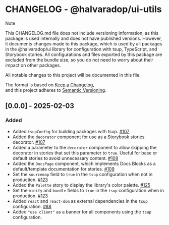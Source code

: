 # CHANGELOG - @halvaradop/ui-utils

> [!NOTE]
> This CHANGELOG.md file does not include versioning information, as this package is used internally and does not have published versions. However, it documents changes made to this package, which is used by all packages in the @halvaradop/ui library for configuration with tsup, TypeScript, and Storybook stories. All configurations and files exported by this package are excluded from the bundle size, so you do not need to worry about their impact on other packages.

All notable changes to this project will be documented in this file.

The format is based on [Keep a Changelog](https://keepachangelog.com/en/1.1.0/),  
and this project adheres to [Semantic Versioning](https://semver.org/spec/v2.0.0.html).

## [0.0.0] - 2025-02-03

### Added

- Added `tsupConfig` for building packages with tsup. [#107](https://github.com/halvaradop/ui/pull/107)
- Added the `decorator` component for use as a Storybook stories decorator. [#107](https://github.com/halvaradop/ui/pull/107)
- Added a parameter to the `decorator` component to allow skipping the decorator in stories that set this parameter to `true`. Useful for base or default stories to avoid unnecessary content. [#108](https://github.com/halvaradop/ui/pull/108)
- Added the `DocsPage` component, which implements Docs Blocks as a default/template documentation for stories. [#109](https://github.com/halvaradop/ui/pull/109)
- Set the `sourcemap` field to `true` in the `tsup` configuration when not in production. [#123](https://github.com/halvaradop/ui/pull/123)
- Added the `Palette` story to display the library's color palette. [#125](https://github.com/halvaradop/ui/pull/125)
- Set the `minify` and `bundle` fields to `true` in the `tsup` configuration when in production. [#123](https://github.com/halvaradop/ui/pull/123)
- Added `react` and `react-dom` as external dependencies in the `tsup` configuration. [#88](https://github.com/halvaradop/ui/pull/88)
- Added `"use client"` as a banner for all components using the `tsup` configuration.
